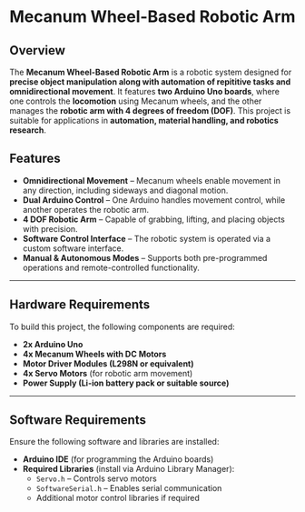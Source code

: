 # Mecanum Wheel-Based Robotic Arm  

## Overview  
The **Mecanum Wheel-Based Robotic Arm** is a robotic system designed for **precise object manipulation along with automation of repititive tasks and omnidirectional movement**. It features **two Arduino Uno boards**, where one controls the **locomotion** using Mecanum wheels, and the other manages the **robotic arm with 4 degrees of freedom (DOF)**. This project is suitable for applications in **automation, material handling, and robotics research**.  

## Features  
- **Omnidirectional Movement** – Mecanum wheels enable movement in any direction, including sideways and diagonal motion.  
- **Dual Arduino Control** – One Arduino handles movement control, while another operates the robotic arm.  
- **4 DOF Robotic Arm** – Capable of grabbing, lifting, and placing objects with precision.  
- **Software Control Interface** – The robotic system is operated via a custom software interface.  
- **Manual & Autonomous Modes** – Supports both pre-programmed operations and remote-controlled functionality.  

---

## Hardware Requirements  
To build this project, the following components are required:  
- **2x Arduino Uno**  
- **4x Mecanum Wheels with DC Motors**  
- **Motor Driver Modules (L298N or equivalent)**  
- **4x Servo Motors** (for robotic arm movement)  
- **Power Supply (Li-ion battery pack or suitable source)**  

---

## Software Requirements  
Ensure the following software and libraries are installed:  
- **Arduino IDE** (for programming the Arduino boards)  
- **Required Libraries** (install via Arduino Library Manager):  
  - `Servo.h` – Controls servo motors  
  - `SoftwareSerial.h` – Enables serial communication  
  - Additional motor control libraries if required  
